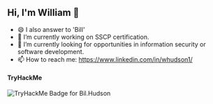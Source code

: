 ## Hi, I'm William 👋

- 😄 I also answer to 'Bill'
- 🌱 I’m currently working on SSCP certification.
- 🔭 I’m currently looking for opportunities in information security or software development.
- 📫 How to reach me: https://www.linkedin.com/in/whudson1/

#### TryHackMe
![TryHackMe Badge for Bil.Hudson](https://tryhackme-badges.s3.amazonaws.com/Bill.Hudson.png?)
